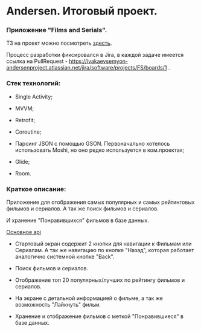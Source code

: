 # Andersen. Итоговый проект.

### Приложение "Films and Serials".

ТЗ на проект можно посмотреть [здесть](/files/ТЗ_Курсовой_проект_Ивакаев.docx).

Процесс разработки фиксировался в Jira, в каждой задаче имеется ссылка на PullRequest - https://ivakaevsemyon-andersenproject.atlassian.net/jira/software/projects/FS/boards/1 .

### Стек технологий:

 - Single Activity;
   
 - MVVM;
   
 - Retrofit;
   
 - Coroutine;
   
 - Парсинг JSON с помощью GSON. Первоначально хотелось использовать Moshi, но оно редко используется в ком.проектах;
   
 - Glide;
   
 - Room.

### Краткое описание:

Приложение для отображения самых популярных и самых рейтинговых фильмов и сериалов. А так же поиск фильмов и сериалов.

И хранение "Понравившихся" фильмов в базе данных.

[Основное api](https://developers.themoviedb.org/)

 - Стартовый экран содержит 2 кнопки для навигации к Фильмам или Сериалам. А так же навигацию по кнопке "Назад", которая
работает аналогично системной кнопке "Back".
   
 - Поиск фильмов и сериалов.

 - Отображение топ 20 популярных/лучших по рейтингу фильмов и сериалов.

 - На экране с детальной информацией о фильме, а так же возможность "Лайкнуть" фильм.

 - Хранение и отображение фильмов с меткой "Понравившиеся" в базе данных.
   




